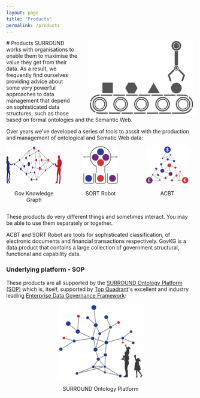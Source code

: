 ```yaml
---
layout: page
title: "Products"
permalink: /products
---
```

<img src="images/icon-products.png" alt="Products icon" style="height:200px; float:right; background-color: white; margin-left:30px;" />
# Products
SURROUND works with organisations to enable them to maximise the value they get from their data. As a result, we frequently find ourselves providing advice about some very powerful approaches to data management that depend on sophisticated data structures, such as those based on formal ontologies and the Semantic Web. 

Over years we've developed a series of tools to asssit with the production and management of ontological and Sematic Web data:

<style>
    .gcontentitems {
        display: grid;
        grid-column-gap: 30px;
        grid-template-columns: 1fr 1fr 1fr;
        justify-items: center;
    }
    .gcontentitems > div {
        text-align: center;
    }
</style>
<div class="gcontentitems">
    <div style="grid-column:1;">
        <a href="/sop">
            <img src="images/icon-govkg.png" alt="GovKG Icon" style="height:100px;" />
        </a>
        <p>Gov Knowledge Graph</p>
    </div>
    <div style="grid-column:2;">
        <a href="/sop">
            <img src="images/icon-sort.png" alt="SORT Icon" style="height:100px;" />
        </a>
        <p>SORT Robot</p>
    </div>
    <div style="grid-column:3;">
        <a href="/sop">
            <img src="images/icon-acbt.png" alt="ACBT Icon" style="height:100px;" />
        </a>
        <p>ACBT</p>
    </div>         
</div>

These products do very different things and sometimes interact. You may be able to use them separately or together.

ACBT and SORT Robot are tools for sophisticated classification, of electronic documents and financial transactions respectively. GovKG is a data product that contains a large collection of government structural, functional and capability data.

### Underlying platform - SOP

These products are all supported by the [SURROUND Ontology Platform (SOP)](/sop) which is, itself, supported by [Top Quadrant](https://www.topquadrant.com/)'s excellent and industry leading [Enterprise Data Governance Framework](https://www.topquadrant.com/products/topbraid-enterprise-data-governance/):

<div style="text-align:center;">
    <a href="/sop">
        <img src="images/icon-sop.webp" alt="SOP Icon" style="height:200px;" />
    </a>
    <p>SURROUND Ontology Platform</p>
</div>